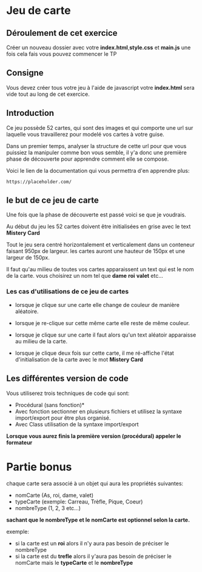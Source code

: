 # Jeu de carte

## Déroulement de cet exercice

Créer un nouveau dossier avec votre **index.html**,**style.css** et **main.js** une fois cela fais vous pouvez commencer le TP

## Consigne

Vous devez créer tous votre jeu à l'aide de javascript votre **index.html** sera vide tout au long de cet exercice.

## Introduction

Ce jeu possède 52 cartes, qui sont des images et qui comporte une url sur laquelle vous travaillerez pour modelé vos cartes à votre guise.

Dans un premier temps, analyser la structure de cette url pour que vous puissiez la manipuler comme bon vous semble, il y'a donc une première phase de découverte pour apprendre comment elle se compose.

Voici le lien de la documentation qui vous permettra d'en apprendre plus:

`https://placeholder.com/`

## le but de ce jeu de carte

Une fois que la phase de découverte est passé voici se que je voudrais.

Au début du jeu les 52 cartes doivent être initialisées en grise avec le text **Mistery Card**

Tout le jeu sera centré horizontalement et verticalement dans un conteneur faisant 950px de largeur. les cartes auront une hauteur de 150px et une largeur de 150px.

Il faut qu'au milieu de toutes vos cartes apparaissent un text qui est le nom de la carte. vous choisirez un nom tel que **dame** **roi** **valet** etc...

### Les cas d'utilisations de ce jeu de cartes

- lorsque je clique sur une carte elle change de couleur de manière aléatoire.

- lorsque je re-clique sur cette même carte elle reste de même couleur.

- lorsque je clique sur une carte il faut alors qu'un text aléatoir apparaisse au milieu de la carte.

- lorsque je clique deux fois sur cette carte, il me ré-affiche l'état d'initialisation de la carte avec le mot **Mistery Card**

## Les différentes version de code

Vous utiliserez trois techniques de code qui sont:

- Procédural (sans fonction)\*
- Avec fonction sectionner en plusieurs fichiers et utilisez la syntaxe import/export pour être plus organisé.
- Avec Class utilisation de la syntaxe import/export

**Lorsque vous aurez finis la première version (procédural) appeler le formateur**

# Partie bonus

chaque carte sera associé à un objet qui aura les propriétés suivantes:

- nomCarte (As, roi, dame, valet)
- typeCarte (exemple: Carreau, Trèfle, Pique, Coeur)
- nombreType (1, 2, 3 etc...)

**sachant que le nombreType et le nomCarte est optionnel selon la carte.**

exemple:

- si la carte est un **roi** alors il n'y aura pas besoin de préciser le nombreType
- si la carte est du **trefle** alors il y'aura pas besoin de préciser le nomCarte mais le **typeCarte** et le **nombreType**